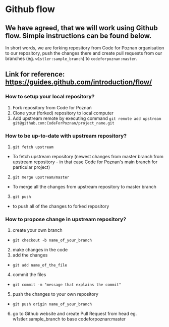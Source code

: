 # Github flow

## We have agreed, that we will work using Github flow. Simple instructions can be found below.

In short words, we are forking repository from Code for Poznan organisation to our repository, push the changes there and create pull requests from our branches (eg. `w1stler:sample_branch`) to `codeforpoznan:master`. 

## Link for reference: https://guides.github.com/introduction/flow/

### How to setup your local repository?

1. Fork repository from Code for Poznań
2. Clone your (forked) repository to local computer
3. Add upstream remote by executing command `git remote add upstream git@github.com:CodeForPoznan/project_name.git`

### How to be up-to-date with upstream repository?

1. `git fetch upstream`
  * To fetch upstream repository (newest changes from master branch from upstream repository - in that case Code for Poznan's main branch for particular project)
2. `git merge upstream/master`
  * To merge all the changes from upstream repository to master branch
3. `git push`
  * to push all of the changes to forked repository

### How to propose change in upstream repository?

1. create your own branch 
  * `git checkout -b name_of_your_branch`
2. make changes in the code
3. add the changes
  * `git add name_of_the_file`
4. commit the files 
  * `git commit -m "message that explains the commit"`
5. push the changes to your own repository
  * `git push origin name_of_your_branch`
6. go to Github website and create Pull Request from head eg. w1stler:sample_branch to base codeforpoznan:master